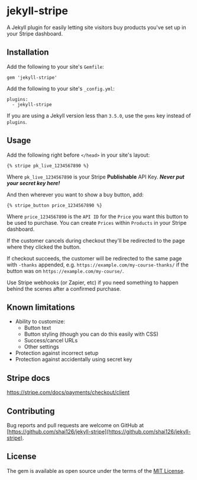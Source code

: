 # jekyll-stripe

A Jekyll plugin for easily letting site visitors buy products you've set up in your Stripe dashboard.

## Installation

Add the following to your site's `Gemfile`:

```
gem 'jekyll-stripe'
```

Add the following to your site's `_config.yml`:

```
plugins:
  - jekyll-stripe
```

If you are using a Jekyll version less than `3.5.0`, use the `gems` key instead of `plugins`.

## Usage

Add the following right before `</head>` in your site's layout:

```
{% stripe pk_live_1234567890 %}
```

Where `pk_live_1234567890` is your Stripe **Publishable** API Key. **_Never put your secret key here!_**

And then wherever you want to show a buy button, add:

```
{% stripe_button price_1234567890 %}
```

Where `price_1234567890` is the `API ID` for the `Price` you want this button to be used to purchase. You can create `Prices` within `Products` in your Stripe dashboard.

If the customer cancels during checkout they'll be redirected to the page where they clicked the button.

If checkout succeeds, the customer will be redirected to the same page with `-thanks` appended, e.g. `https://example.com/my-course-thanks/` if the button was on `https://example.com/my-course/`.

Use Stripe webhooks (or Zapier, etc) if you need something to happen behind the scenes after a confirmed purchase.

## Known limitations

- Ability to customize:
    - Button text
    - Button styling (though you can do this easily with CSS)
    - Success/cancel URLs
    - Other settings
- Protection against incorrect setup
- Protection against accidentally using secret key

## Stripe docs

https://stripe.com/docs/payments/checkout/client

## Contributing

Bug reports and pull requests are welcome on GitHub at [https://github.com/shai126/jekyll-stripe](https://github.com/shai126/jekyll-stripe).

## License

The gem is available as open source under the terms of the [MIT License](https://opensource.org/licenses/MIT).
